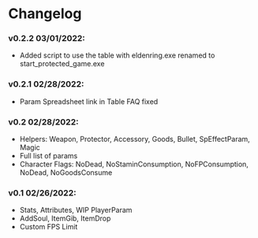 # Changelog
### v0.2.2 03/01/2022:
 - Added script to use the table with eldenring.exe renamed to start_protected_game.exe

### v0.2.1 02/28/2022:
 - Param Spreadsheet link in Table FAQ fixed
 
### v0.2 02/28/2022:
 - Helpers: Weapon, Protector, Accessory, Goods, Bullet, SpEffectParam, Magic
 - Full list of params
 - Character Flags: NoDead, NoStaminConsumption, NoFPConsumption, NoDead, NoGoodsConsume
 
### v0.1 02/26/2022:
 - Stats, Attributes, WIP PlayerParam
 - AddSoul, ItemGib, ItemDrop
 - Custom FPS Limit
